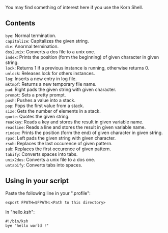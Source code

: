 You may find something of interest here if you use the Korn Shell.

## Contents

`bye`: Normal termination.  
`capitalize`: Capitalizes the given string.  
`die`: Anormal termination.  
`dos2unix`: Converts a dos file to a unix one.  
`index`: Prints the position (form the beginning) of given character in given string.  
`lock`: Returns 1 if a previous instance is running, otherwise returns 0.  
`unlock`: Releases lock for others instances.  
`log`: Inserts a new entry in log file.  
`mktmpf`: Returns a new temporary file name.  
`pad`: Right pads the given string with given character.  
`prompt`: Sets a pretty prompt.  
`push`: Pushes a value into a stack.  
`pop`: Pops the first value from a stack.  
`size`: Gets the number of elements in a stack.  
`quote`: Quotes the given string.  
`readkey`: Reads a key and stores the result in given variable name.  
`readline`: Reads a line and stores the result in given variable name.  
`rindex`: Prints the position (form the end) of given character in given string.  
`rpad`: Left pads the given string with given character.  
`rsub`: Replaces the last occurence of given pattern.  
`sub`: Replaces the first occurence of given pattern.  
`tabify`: Converts spaces into tabs.  
`unix2dos`: Converts a unix file to a dos one.  
`untabify`: Converts tabs into spaces.  

## Using in your script

Paste the following line in your ".profile":

```ksh
export FPATH=$FPATH:<Path to this directory>
```

In "hello.ksh":

```ksh
#!/bin/ksh
bye "hello world !"
```
